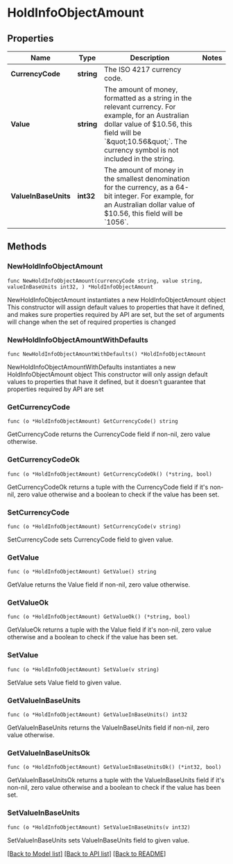 # HoldInfoObjectAmount

## Properties

Name | Type | Description | Notes
------------ | ------------- | ------------- | -------------
**CurrencyCode** | **string** | The ISO 4217 currency code.  | 
**Value** | **string** | The amount of money, formatted as a string in the relevant currency. For example, for an Australian dollar value of $10.56, this field will be &#x60;\&quot;10.56\&quot;&#x60;. The currency symbol is not included in the string.  | 
**ValueInBaseUnits** | **int32** | The amount of money in the smallest denomination for the currency, as a 64-bit integer.  For example, for an Australian dollar value of $10.56, this field will be &#x60;1056&#x60;.  | 

## Methods

### NewHoldInfoObjectAmount

`func NewHoldInfoObjectAmount(currencyCode string, value string, valueInBaseUnits int32, ) *HoldInfoObjectAmount`

NewHoldInfoObjectAmount instantiates a new HoldInfoObjectAmount object
This constructor will assign default values to properties that have it defined,
and makes sure properties required by API are set, but the set of arguments
will change when the set of required properties is changed

### NewHoldInfoObjectAmountWithDefaults

`func NewHoldInfoObjectAmountWithDefaults() *HoldInfoObjectAmount`

NewHoldInfoObjectAmountWithDefaults instantiates a new HoldInfoObjectAmount object
This constructor will only assign default values to properties that have it defined,
but it doesn't guarantee that properties required by API are set

### GetCurrencyCode

`func (o *HoldInfoObjectAmount) GetCurrencyCode() string`

GetCurrencyCode returns the CurrencyCode field if non-nil, zero value otherwise.

### GetCurrencyCodeOk

`func (o *HoldInfoObjectAmount) GetCurrencyCodeOk() (*string, bool)`

GetCurrencyCodeOk returns a tuple with the CurrencyCode field if it's non-nil, zero value otherwise
and a boolean to check if the value has been set.

### SetCurrencyCode

`func (o *HoldInfoObjectAmount) SetCurrencyCode(v string)`

SetCurrencyCode sets CurrencyCode field to given value.


### GetValue

`func (o *HoldInfoObjectAmount) GetValue() string`

GetValue returns the Value field if non-nil, zero value otherwise.

### GetValueOk

`func (o *HoldInfoObjectAmount) GetValueOk() (*string, bool)`

GetValueOk returns a tuple with the Value field if it's non-nil, zero value otherwise
and a boolean to check if the value has been set.

### SetValue

`func (o *HoldInfoObjectAmount) SetValue(v string)`

SetValue sets Value field to given value.


### GetValueInBaseUnits

`func (o *HoldInfoObjectAmount) GetValueInBaseUnits() int32`

GetValueInBaseUnits returns the ValueInBaseUnits field if non-nil, zero value otherwise.

### GetValueInBaseUnitsOk

`func (o *HoldInfoObjectAmount) GetValueInBaseUnitsOk() (*int32, bool)`

GetValueInBaseUnitsOk returns a tuple with the ValueInBaseUnits field if it's non-nil, zero value otherwise
and a boolean to check if the value has been set.

### SetValueInBaseUnits

`func (o *HoldInfoObjectAmount) SetValueInBaseUnits(v int32)`

SetValueInBaseUnits sets ValueInBaseUnits field to given value.



[[Back to Model list]](../README.md#documentation-for-models) [[Back to API list]](../README.md#documentation-for-api-endpoints) [[Back to README]](../README.md)


